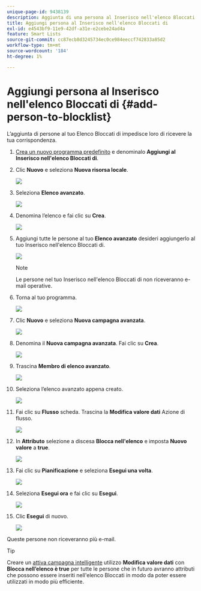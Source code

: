 ```yaml
---
unique-page-id: 9438139
description: Aggiunta di una persona al Inserisco nell'elenco Bloccati di - Documentazione di Marketo - Documentazione del prodotto
title: Aggiungi persona al Inserisco nell'elenco Bloccati di
exl-id: e4543bf9-11e9-42df-a31e-e2cebe24ad4a
feature: Smart Lists
source-git-commit: cc87ecb8d3245734ec0ce984eeccf742833a85d2
workflow-type: tm+mt
source-wordcount: '184'
ht-degree: 1%

---
```


# Aggiungi persona al Inserisco nell&#39;elenco Bloccati di {#add-person-to-blocklist}

L’aggiunta di persone al tuo Elenco Bloccati di impedisce loro di ricevere la tua corrispondenza.

1. [Crea un nuovo programma predefinito](/help/marketo/product-docs/core-marketo-concepts/programs/creating-programs/create-a-program.md) e denominalo **Aggiungi al Inserisco nell&#39;elenco Bloccati di**.

1. Clic **Nuovo** e seleziona **Nuova risorsa locale**.

   ![](assets/add-person-to-blocklist-1.png)

1. Seleziona **Elenco avanzato**.

   ![](assets/add-person-to-blocklist-2.png)

1. Denomina l’elenco e fai clic su **Crea**.

   ![](assets/add-person-to-blocklist-3.png)

1. Aggiungi tutte le persone al tuo **Elenco avanzato** desideri aggiungerlo al tuo Inserisco nell&#39;elenco Bloccati di.

   ![](assets/add-person-to-blocklist-4.png)

   >[!NOTE]
   >
   >Le persone nel tuo Inserisco nell&#39;elenco Bloccati di non riceveranno e-mail operative.

1. Torna al tuo programma.

   ![](assets/add-person-to-blocklist-5.png)

1. Clic **Nuovo** e seleziona **Nuova campagna avanzata**.

   ![](assets/add-person-to-blocklist-6.png)

1. Denomina il **Nuova campagna avanzata**. Fai clic su **Crea**.

   ![](assets/add-person-to-blocklist-7.png)

1. Trascina **Membro di elenco avanzato**.

   ![](assets/add-person-to-blocklist-8.png)

1. Seleziona l’elenco avanzato appena creato.

   ![](assets/add-person-to-blocklist-9.png)

1. Fai clic su **Flusso** scheda. Trascina la **Modifica valore dati** Azione di flusso.

   ![](assets/add-person-to-blocklist-10.png)

1. In **Attributo** selezione a discesa **Blocca nell&#39;elenco** e imposta **Nuovo valore** a **true**.

   ![](assets/add-person-to-blocklist-11.png)

1. Fai clic su **Pianificazione** e seleziona **Esegui una volta**.

   ![](assets/add-person-to-blocklist-12.png)

1. Seleziona **Esegui ora** e fai clic su **Esegui**.

   ![](assets/add-person-to-blocklist-13.png)

1. Clic **Esegui** di nuovo.

   ![](assets/add-person-to-blocklist-14.png)

Queste persone non riceveranno più e-mail.

>[!TIP]
>
>Creare un [attiva campagna intelligente](/help/marketo/product-docs/core-marketo-concepts/smart-campaigns/creating-a-smart-campaign/create-a-new-smart-campaign.md) utilizzo **Modifica valore dati** con **Blocca nell’elenco è true** per tutte le persone che in futuro avranno attributi che possono essere inseriti nell&#39;elenco Bloccati in modo da poter essere utilizzati in modo più efficiente.
